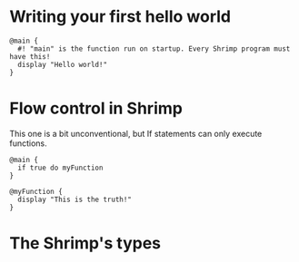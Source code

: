 # Writing your first hello world
```
@main {
  #! "main" is the function run on startup. Every Shrimp program must have this!
  display "Hello world!"
}
```

# Flow control in Shrimp
This one is a bit unconventional, but If statements can only execute functions.
```
@main {
  if true do myFunction
}

@myFunction {
  display "This is the truth!"
}
```

# The Shrimp's types